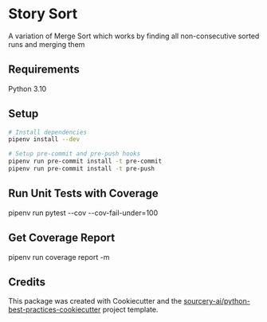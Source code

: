 # Story Sort
A variation of Merge Sort which works by finding all non-consecutive sorted runs and merging them

## Requirements
Python 3.10

## Setup
```sh
# Install dependencies
pipenv install --dev

# Setup pre-commit and pre-push hooks
pipenv run pre-commit install -t pre-commit
pipenv run pre-commit install -t pre-push
```

## Run Unit Tests with Coverage
pipenv run pytest --cov --cov-fail-under=100

## Get Coverage Report
pipenv run coverage report -m

## Credits
This package was created with Cookiecutter and the [sourcery-ai/python-best-practices-cookiecutter](https://github.com/sourcery-ai/python-best-practices-cookiecutter) project template.
